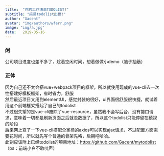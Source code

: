 ```yaml
---
title:  "你的工作清单TODOLIST!"
subtitle: "简易todolist出世!"
author: "Gacent"
avatar: "img/authors/wferr.png"
image: "img/a.jpg"
date:   2019-05-16
---
```


### 闲
公司项目进度也差不多了，趁着空闲时间，想着做做小demo（脑子抽筋）

### 正体
因为自己还不太会搭vue+webpack项目的框架，所以就使用现成的vue-cli去一次性搭建好模板框架，省时省力，舒服<br>
然后最近项目又用到elementUI，感觉封装的很好，ui界面很舒服很快捷，就试着用这个前端框架搭起了自己的todolist<br>
不过很失望的是vue-cli废除了vue-resource，虽然我不会写后台，没有接口请求，意味着一切都是刷新页面之后就没数据了，所以这个todolist只能停留在藐视的阶段<br>
后来网上查了一下vue-cli搭配全家桶的axios可以实现ajax请求，不过配置方面需要花时间，所以就先写个普通的骨架先咯，后期吧哈哈。<br>
此刻应该附上已经todolist的项目地址：https://github.com/Gacent/mytodolist
（ps：前端小白不敢吭声）